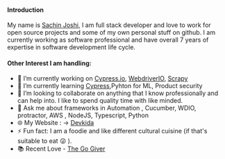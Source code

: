 
#### Introduction
My name is [Sachin Joshi](https://www.linkedin.com/in/sachin-s-joshi/), I am full stack developer and love to work for open source projects and some of my own personal stuff on github.
I am currently working as software professional and have overall 7 years of expertise in software development life cycle.

#### Other Interest I am handling: 

- 🔭 I’m currently working on [Cypress.io](https://github.com/cypress-io), [WebdriverIO](https://github.com/webdriverio), [Scrapy](https://github.com/scrapy/scrapy)
- 🌱 I’m currently learning [Cypress](https://github.com/cypress-io),Pyhton for ML, Product security
- 👯 I’m looking to collaborate on anything that I know professionally and can help into. I like to spend quality time with like minded.
- 💬 Ask me about frameworks in Automation , Cucumber, WDIO, protractor, AWS , NodeJS, Typescript, Python
- :globe_with_meridians: My Website : -> [Devkida](www.devkida.com) 
- ⚡ Fun fact: I am a foodie and like different cultural cuisine (if that's suitable to eat :stuck_out_tongue_winking_eye: ).
- :books: Recent Love - [The Go Giver](https://g.co/kgs/CASxbS)
